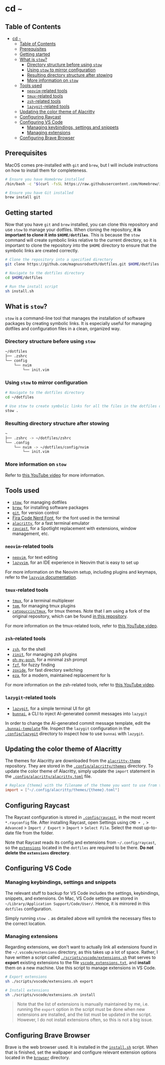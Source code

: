 # cd `~`

## Table of Contents

- [cd `~`](#cd-)
  - [Table of Contents](#table-of-contents)
  - [Prerequisites](#prerequisites)
  - [Getting started](#getting-started)
  - [What is `stow`?](#what-is-stow)
    - [Directory structure before using `stow`](#directory-structure-before-using-stow)
    - [Using `stow` to mirror configuration](#using-stow-to-mirror-configuration)
    - [Resulting directory structure after stowing](#resulting-directory-structure-after-stowing)
    - [More information on `stow`](#more-information-on-stow)
  - [Tools used](#tools-used)
    - [`neovim`-related tools](#neovim-related-tools)
    - [`tmux`-related tools](#tmux-related-tools)
    - [`zsh`-related tools](#zsh-related-tools)
    - [`lazygit`-related tools](#lazygit-related-tools)
  - [Updating the color theme of Alacritty](#updating-the-color-theme-of-alacritty)
  - [Configuring Raycast](#configuring-raycast)
  - [Configuring VS Code](#configuring-vs-code)
    - [Managing keybindings, settings and snippets](#managing-keybindings-settings-and-snippets)
    - [Managing extensions](#managing-extensions)
  - [Configuring Brave Browser](#configuring-brave-browser)

## Prerequisites

MacOS comes pre-installed with `git` and `brew`, but I will include instructions on how to install them for completeness.

```sh
# Ensure you have Homebrew installed
/bin/bash -c "$(curl -fsSL https://raw.githubusercontent.com/Homebrew/install/HEAD/install.sh)"

# Ensure you have Git installed
brew install git
```

## Getting started

Now that you have `git` and `brew` installed, you can clone this repository and use `stow` to manage your dotfiles. When cloning the repository, **it is important to clone it into `$HOME/dotfiles`**. This is because the `stow` command will create symbolic links relative to the current directory, so it is important to clone the repository into the `$HOME` directory to ensure that the symbolic links are created correctly.

```sh
# Clone the repository into a specified directory
git clone https://github.com/magnusrodseth/dotfiles.git $HOME/dotfiles

# Navigate to the dotfiles directory
cd $HOME/dotfiles

# Run the install script
sh install.sh
```

## What is `stow`?

`stow` is a command-line tool that manages the installation of software packages by creating symbolic links. It is especially useful for managing dotfiles and configuration files in a clean, organized way.

### Directory structure before using `stow`

```sh
~/dotfiles
├── .zshrc
└── config
    └── nvim
        └── init.vim
```

### Using `stow` to mirror configuration

```sh
# Navigate to the dotfiles directory
cd ~/dotfiles

# Use stow to create symbolic links for all the files in the dotfiles directory
stow .
```

### Resulting directory structure after stowing

```sh
~
├── .zshrc -> ~/dotfiles/zshrc
└── .config
    └── nvim -> ~/dotfiles/config/nvim
        └── init.vim

```

### More information on `stow`

Refer to [this YouTube video](https://www.youtube.com/watch?v=y6XCebnB9gs) for more information.

## Tools used

- [`stow`](https://www.gnu.org/software/stow/), for managing dotfiles
- [`brew`](https://brew.sh), for installing software packages
- [`git`](https://git-scm.com), for version control
- [Fira Code Nerd Font](https://www.nerdfonts.com/font-downloads), for the font used in the terminal
- [`alacritty`](https://github.com/alacritty/alacritty), for a fast terminal emulator
- [`raycast`](https://www.raycast.com/), for a Spotlight replacement with extensions, window management, etc.

### `neovim`-related tools

- [`neovim`](https://neovim.io), for text editing
- [`lazyvim`](https://www.lazyvim.org/), for an IDE experience in Neovim that is easy to set up

For more information on the Neovim setup, including plugins and keymaps, refer to the [`lazyvim` documentation](https://www.lazyvim.org/).

### `tmux`-related tools

- [`tmux`](https://github.com/tmux/tmux/wiki), for a terminal multiplexer
- [`tpm`](https://github.com/tmux-plugins/tpm), for managing tmux plugins
- [`catppuccin/tmux`](https://github.com/catppuccin/tmux), for tmux themes. Note that I am using a fork of the original repository, which can be found [in this repository](https://github.com/dreamsofcode-io/catppuccin-tmux).

For more information on the tmux-related tools, refer to [this YouTube video](https://www.youtube.com/watch?v=DzNmUNvnB04).

### `zsh`-related tools

- [`zsh`](https://www.zsh.org), for the shell
- [`zinit`](https://github.com/zdharma-continuum/zinit), for managing zsh plugins
- [`oh-my-posh`](https://ohmyposh.dev/docs/), for a minimal zsh prompt
- [`fzf`](https://github.com/junegunn/fzf), for fuzzy finding
- [`zoxide`](https://github.com/ajeetdsouza/zoxide), for fast directory switching
- [`eza`](https://github.com/eza-community/eza), for a modern, maintained replacement for ls

For more information on the zsh-related tools, refer to [this YouTube video](https://www.youtube.com/watch?v=ud7YxC33Z3w).

### `lazygit`-related tools

- [`lazygit`](https://github.com/jesseduffield/lazygit), for a simple terminal UI for git
- [`bunnai`](https://github.com/chhoumann/bunnai), a CLI to inject AI-generated commit messages into `lazygit`

In order to change the AI-generated commit message template, edit the [`.bunnai-template`](/.bunnai-template) file. Inspect the `lazygit` configuration in the [`.config/lazygit`](/.config/lazygit) directory to inspect how to use `bunnai` with `lazygit`.

## Updating the color theme of Alacritty

The themes for Alacritty are downloaded from the [`alacritty-theme`](https://github.com/alacritty/alacritty-theme) repository. They are stored in the [`.config/alacritty/themes`](/.config/alacritty/themes) directory. To update the color theme of Alacritty, simply update the `import` statement in the [`.config/alacritty/alacritty.toml`](/.config/alacritty/alacritty.toml) file.

```toml
# Replace {theme} with the filename of the theme you want to use from the `alacritty-theme` repository
import = ["~/.config/alacritty/themes/{theme}.toml"]
```

## Configuring Raycast

The Raycast configuration is stored in [`.config/raycast`](/.config/raycast), in the most recent `*.rayconfig` file. After installing Raycast, open Settings using `CMD + ,` > `Advanced` > `Import / Export` > `Import` > `Select File`. Select the most up-to-date file from the folder.

Note that Raycast reads its config and extensions from `~/.config/raycast`, so the [`extensions`](/.config/raycast/extensions/) located in the `dotfiles` are required to be there. **Do not delete the `extensions` directory**.

## Configuring VS Code

### Managing keybindings, settings and snippets

The relevant stuff to backup for VS Code includes the settings, keybindings, snippets, and extensions. On Mac, VS Code settings are stored in `~/Library/Application Support/Code/User/`. Hence, it is mirrored in this `dotfiles` configuration.

Simply running `stow .` as detailed above will symlink the necessary files to the correct location.

### Managing extensions

Regarding extensions, we don't want to actually link all extensions found in the `~/.vscode/extensions` directory, as this takes up a lot of space. Rather, I have written a script called [`./scripts/vscode/extensions.sh`](/scripts/vscode/extensions.sh) that serves to **export** existing extensions to the file [`vscode_extensions.txt`](/scripts/vscode/vscode_extensions.txt), and **install** them on a new machine. Use this script to manage extensions in VS Code.

```sh
# Export extensions
sh ./scripts/vscode/extensions.sh export

# Install extensions
sh ./scripts/vscode/extensions.sh install
```

> Note that the list of extensions is manually maintained by me, i.e. running the `export` option in the script must be done when new extensions are installed, and the list must be updated in the script. However, I do not install extensions often, so this is not a big issue.

## Configuring Brave Browser

Brave is the web browser used. It is installed in the [`install.sh`](/install.sh) script. When that is finished, set the wallpaper and configure relevant extension options located in the [`browser`](/browser) directory.

